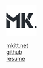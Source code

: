<img src="/apple-touch-icon.png" width="80px" height="80px" />

[mkitt.net](https://mkitt.net)  
[github](https://github.com/mkitt)  
[resume](https://mkitt.net/resume)
